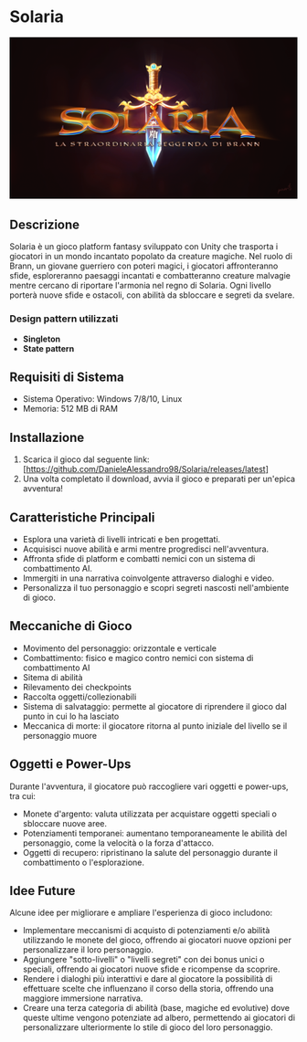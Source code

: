# Solaria

![logo](/Assets/Logo/SolariaLogo.png)

## Descrizione

Solaria è un gioco platform fantasy sviluppato con Unity che trasporta i giocatori in un mondo incantato popolato da creature magiche. 
Nel ruolo di Brann, un giovane guerriero con poteri magici, i giocatori affronteranno sfide, esploreranno paesaggi incantati e combatteranno creature malvagie mentre cercano di riportare l'armonia nel regno di Solaria.
Ogni livello porterà nuove sfide e ostacoli, con abilità da sbloccare e segreti da svelare.

### Design pattern utilizzati
- **Singleton**
- **State pattern**

## Requisiti di Sistema

- Sistema Operativo: Windows 7/8/10, Linux
- Memoria: 512 MB di RAM

## Installazione

1. Scarica il gioco dal seguente link: [https://github.com/DanieleAlessandro98/Solaria/releases/latest]
2. Una volta completato il download, avvia il gioco e preparati per un'epica avventura!

## Caratteristiche Principali

- Esplora una varietà di livelli intricati e ben progettati.
- Acquisisci nuove abilità e armi mentre progredisci nell'avventura.
- Affronta sfide di platform e combatti nemici con un sistema di combattimento AI.
- Immergiti in una narrativa coinvolgente attraverso dialoghi e video.
- Personalizza il tuo personaggio e scopri segreti nascosti nell'ambiente di gioco.

## Meccaniche di Gioco

- Movimento del personaggio: orizzontale e verticale
- Combattimento: fisico e magico contro nemici con sistema di combattimento AI
- Sitema di abilità
- Rilevamento dei checkpoints
- Raccolta oggetti/collezionabili
- Sistema di salvataggio: permette al giocatore di riprendere il gioco dal punto in cui lo ha lasciato
- Meccanica di morte: il giocatore ritorna al punto iniziale del livello se il personaggio muore

## Oggetti e Power-Ups

Durante l'avventura, il giocatore può raccogliere vari oggetti e power-ups, tra cui:

- Monete d'argento: valuta utilizzata per acquistare oggetti speciali o sbloccare nuove aree.
- Potenziamenti temporanei: aumentano temporaneamente le abilità del personaggio, come la velocità o la forza d'attacco.
- Oggetti di recupero: ripristinano la salute del personaggio durante il combattimento o l'esplorazione.

## Idee Future

Alcune idee per migliorare e ampliare l'esperienza di gioco includono:

- Implementare meccanismi di acquisto di potenziamenti e/o abilità utilizzando le monete del gioco, offrendo ai giocatori nuove opzioni per personalizzare il loro personaggio.
- Aggiungere "sotto-livelli" o "livelli segreti" con dei bonus unici o speciali, offrendo ai giocatori nuove sfide e ricompense da scoprire.
- Rendere i dialoghi più interattivi e dare al giocatore la possibilità di effettuare scelte che influenzano il corso della storia, offrendo una maggiore immersione narrativa.
- Creare una terza categoria di abilità (base, magiche ed evolutive) dove queste ultime vengono potenziate ad albero, permettendo ai giocatori di personalizzare ulteriormente lo stile di gioco del loro personaggio.

